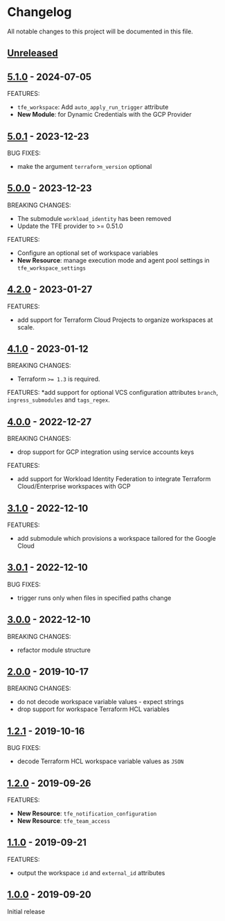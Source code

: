 # Changelog

All notable changes to this project will be documented in this file.

## [Unreleased]

## [5.1.0] - 2024-07-05

FEATURES:
* `tfe_workspace`: Add `auto_apply_run_trigger` attribute
* **New Module**: for Dynamic Credentials with the GCP Provider

## [5.0.1] - 2023-12-23

BUG FIXES:
* make the argument `terraform_version` optional

## [5.0.0] - 2023-12-23

BREAKING CHANGES:
* The submodule `workload_identity` has been removed
* Update the TFE provider to >= 0.51.0

FEATURES:
* Configure an optional set of workspace variables
* **New Resource**: manage execution mode and agent pool settings in `tfe_workspace_settings`

## [4.2.0] - 2023-01-27

FEATURES:
* add support for Terraform Cloud Projects to organize workspaces at scale.

## [4.1.0] - 2023-01-12

BREAKING CHANGES:
* Terraform `>= 1.3` is required.

FEATURES:
*add support for optional VCS configuration attributes `branch`, `ingress_submodules` and `tags_regex`.

## [4.0.0] - 2022-12-27

BREAKING CHANGES:
* drop support for GCP integration using service accounts keys

FEATURES:
* add support for Workload Identity Federation to integrate Terraform Cloud/Enterprise workspaces with GCP

## [3.1.0] - 2022-12-10

FEATURES:
* add submodule which provisions a workspace tailored for the Google Cloud

## [3.0.1] - 2022-12-10

BUG FIXES:
* trigger runs only when files in specified paths change

## [3.0.0] - 2022-12-10

BREAKING CHANGES:
* refactor module structure

## [2.0.0] - 2019-10-17

BREAKING CHANGES:
* do not decode workspace variable values - expect strings
* drop support for workspace Terraform HCL variables

## [1.2.1] - 2019-10-16

BUG FIXES:
* decode Terraform HCL workspace variable values as `JSON`

## [1.2.0] - 2019-09-26

FEATURES:
* **New Resource**: `tfe_notification_configuration`
* **New Resource**: `tfe_team_access`

## [1.1.0] - 2019-09-21

FEATURES:
* output the workspace `id` and `external_id` attributes

## [1.0.0] - 2019-09-20

Initial release

[Unreleased]: https://github.com/nephosolutions/terraform-tfe-workspace/compare/v5.1.0...HEAD
[5.1.0]: https://github.com/nephosolutions/terraform-tfe-workspace/releases/tag/v5.1.0
[5.0.1]: https://github.com/nephosolutions/terraform-tfe-workspace/releases/tag/v5.0.1
[5.0.0]: https://github.com/nephosolutions/terraform-tfe-workspace/releases/tag/v5.0.0
[4.2.0]: https://github.com/nephosolutions/terraform-tfe-workspace/releases/tag/v4.2.0
[4.1.0]: https://github.com/nephosolutions/terraform-tfe-workspace/releases/tag/v4.1.0
[4.0.0]: https://github.com/nephosolutions/terraform-tfe-workspace/releases/tag/v4.0.0
[3.1.0]: https://github.com/nephosolutions/terraform-tfe-workspace/releases/tag/v3.1.0
[3.0.1]: https://github.com/nephosolutions/terraform-tfe-workspace/releases/tag/v3.0.1
[3.0.0]: https://github.com/nephosolutions/terraform-tfe-workspace/releases/tag/v3.0.0
[2.0.0]: https://github.com/nephosolutions/terraform-tfe-workspace/releases/tag/v2.0.0
[1.2.1]: https://github.com/nephosolutions/terraform-tfe-workspace/releases/tag/v1.2.1
[1.2.0]: https://github.com/nephosolutions/terraform-tfe-workspace/releases/tag/v1.2.0
[1.1.0]: https://github.com/nephosolutions/terraform-tfe-workspace/releases/tag/v1.1.0
[1.0.0]: https://github.com/nephosolutions/terraform-tfe-workspace/releases/tag/v1.0.0
